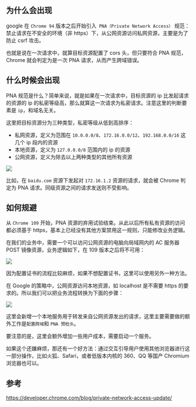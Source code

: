 ## 为什么会出现

google 在 `Chrome 94` 版本之后开始引入` PNA（Private Network Access）` 规范：禁止请求在不安全的环境（非 https）下，从公网资源访问私网资源，主要是为了防止 csrf 攻击。

也就是说在一次请求中，就算目标资源配置了 cors 头，但只要符合 PNA 规范，Chrome 就会判定为是一次 PNA 请求，从而产生跨域错误。

## 什么时候会出现

PNA 规范是什么？简单来说，就是如果在一次请求中，目标资源的 ip 比发起请求的资源的 ip 的私密等级高，那么就算这一次请求为私密请求。注意这里的判断要素是 `ip`，和域名无关。

这里把目标资源分为三种类型，私密等级从低到高排序：

- 私网资源，定义为范围在 `10.0.0.0/8`、`172.16.0.0/12`、`192.168.0.0/16` 这几个 ip 段内的资源
- 本地资源，定义为 `127.0.0.0/8` 范围内的 ip 的资源
- 公网资源，定义为除去以上两种类型的其他所有资源

![](https://tva1.sinaimg.cn/large/008vxvgGgy1h72ucafwhij30nh0f00t0.jpg)

比如，在 `baidu.com` 资源下发起对 `172.16.1.2` 资源的请求，就会被 Chrome 判定为 PNA 请求。同级资源之间的请求发送则不受影响。

## 如何规避

从 `Chrome 109` 开始，PNA 资源的弃用试验结束。从此以后所有私有资源的访问都必须基于 https，基本上已经没有其他方案禁用这一规则，只能修改业务逻辑。

在我们的业务中，需要一个可以访问公网资源的电脑向局域网内的 AC 服务器 POST 镜像资源，业务逻辑如下，在 109 版本之后将不可用：

![](https://tva1.sinaimg.cn/large/008vxvgGgy1h73o23sy48j30d20as0su.jpg)

因为配置证书的流程比较麻烦，如果不想配置证书，这里可以使用另外一种方法。

在 Google 的策略中，公网资源访问本地资源，如 localhost 是不需要 https 的要求的。所以我们可以把业务流程转换为下面的步骤：

![](https://tva1.sinaimg.cn/large/008vxvgGgy1h73nx54bbkj30o20bn74v.jpg)

这里会新增一个本地服务用于转发来自公网资源发出的请求，这里主要需要做的额外工作是`配置跨域`和 `PNA 预检头`。

要注意的是，这里会额外增加一些用户成本，需要启动一个服务。

如果这个还嫌麻烦，那还有一个好方法：通过交互引导用户使用其他浏览器进行这一部分操作，比如火狐、Safari，或者低版本内核的 360、QQ 等国产 Chromium 浏览器也可以。

## 参考

https://developer.chrome.com/blog/private-network-access-update/

